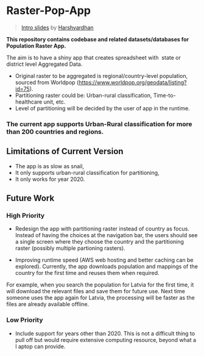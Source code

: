 # Raster-Pop-App

> [Intro slides](/readme_slides.pdf) by [Harshvardhan](https://www.harsh17.in)

**This repository contains codebase and related datasets/databases for Population Raster App.**

The aim is to have a shiny app that creates spreadsheet with  state or district level Aggregated Data.

- Original raster to be aggregated is regional/country-level population, sourced from Worldpop (https://www.worldpop.org/geodata/listing?id=75).
- Partitioning raster could be: Urban-rural classification, Time-to-healthcare unit, etc.
- Level of partitioning will be decided by the user of app in the runtime.

### The current app supports Urban-Rural classification for more than 200 countries and regions.

## Limitations of Current Version

- The app is as slow as snail,
- It only supports urban-rural classification for partitioning,
- It only works for year 2020.

## Future Work

### High Priority 

- Redesign the app with partitioning raster instead of country as focus. Instead of having the choices at the navigation bar, the users should see a single screen
where they choose the country and the partitioning raster (possibly multiple partioning rasters).

- Improving runtime speed (AWS web hosting and better caching can be explored). Currently, the app downloads population and mappings of the country for the 
first time and reuses them when required. 

For example, when you search the population for Latvia for the first time, it will download the relevant files and save 
them for future use. Next time someone uses the app again for Latvia, the processing will be faster as the files are already available offline.

### Low Priority

- Include support for years other than 2020. This is not a difficult thing to pull off but would require extensive computing resource, beyond what a l
aptop can provide.
